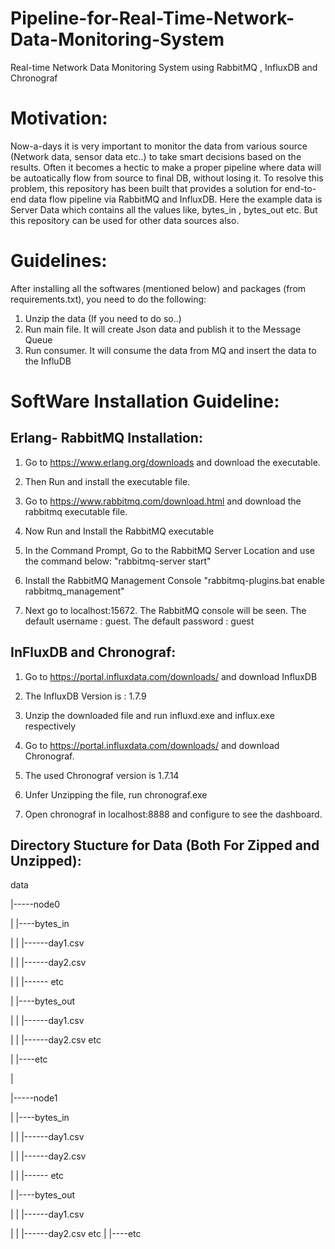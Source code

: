 # Pipeline-for-Real-Time-Network-Data-Monitoring-System
Real-time Network Data Monitoring System using RabbitMQ , InfluxDB and Chronograf

# Motivation:
Now-a-days it is very important to monitor the data from various source (Network data, sensor data etc..) to take smart decisions based on the results. Often it becomes a hectic to make a proper pipeline where data will be autoatically flow from source to final DB, without losing it. 
To resolve this problem, this repository has been built that provides a solution for end-to-end data flow pipeline via RabbitMQ and InfluxDB. 
Here the example data is Server Data which contains all the values like, bytes_in , bytes_out etc. But this repository can be used for other data sources also.

# Guidelines:
After installing all the softwares (mentioned below) and packages (from requirements.txt), you need to do the following:
1) Unzip the data (If you need to do so..)
2) Run main file. It will create Json data and publish it to the Message Queue
3) Run consumer. It will consume the data from MQ and insert the data to the InfluDB

# SoftWare Installation Guideline:

Erlang- RabbitMQ Installation: 
-------------------------------


1) Go to https://www.erlang.org/downloads and download the executable.

2) Then Run and install the executable file.

3) Go to https://www.rabbitmq.com/download.html and download the rabbitmq executable file.

4) Now Run and Install the RabbitMQ executable

5) In the Command Prompt, Go to the RabbitMQ Server Location and use the command below:
   "rabbitmq-server start"

6) Install the RabbitMQ Management Console
   "rabbitmq-plugins.bat enable rabbitmq_management"

7) Next go to localhost:15672. The RabbitMQ console will be seen. 
   The default username : guest.
   The default password : guest


InFluxDB and Chronograf:
-------------------------

1) Go to https://portal.influxdata.com/downloads/ and download InfluxDB

2) The InfluxDB Version is : 1.7.9

3) Unzip the downloaded file and run influxd.exe and influx.exe respectively

4) Go to https://portal.influxdata.com/downloads/ and download Chronograf.

5) The used Chronograf version is 1.7.14

6) Unfer Unzipping the file, run chronograf.exe

7) Open chronograf in localhost:8888 and configure to see the dashboard. 

Directory Stucture for Data (Both For Zipped and Unzipped): 
---------------------------

data

  |-----node0
  
  |       |----bytes_in
  
  |       |        |------day1.csv
  
  |       |        |------day2.csv
  
  |       |        |------ etc
  
  |       |----bytes_out
  
  |       |        |------day1.csv
  
  |       |        |------day2.csv etc
  
  |       |----etc
  
  |
  
  |-----node1
  
  |       |----bytes_in
  
  |       |        |------day1.csv
  
  |       |        |------day2.csv
  
  |       |        |------ etc
  
  |       |----bytes_out
  
  |       |        |------day1.csv
  
  |       |        |------day2.csv etc 
  |       |----etc 
